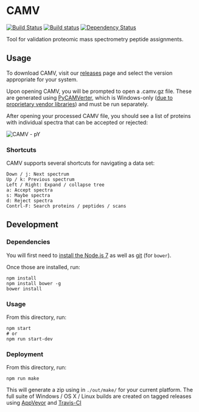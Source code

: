 # CAMV

[![Build Status](https://img.shields.io/travis/white-lab/CAMV.svg)](https://travis-ci.org/white-lab/CAMV)
[![Build status](https://ci.appveyor.com/api/projects/status/iva4po0glnswboc1?svg=true)](https://ci.appveyor.com/project/naderm/camv)
[![Dependency Status](https://gemnasium.com/badges/github.com/white-lab/CAMV.svg)](https://gemnasium.com/github.com/white-lab/CAMV)

Tool for validation proteomic mass spectrometry peptide assignments.

## Usage

To download CAMV, visit our [releases](https://github.com/white-lab/CAMV/releases) page and select the version appropriate for your system.

Upon opening CAMV, you will be prompted to open a .camv.gz file. These are generated using [PyCAMVerter](https://github.com/white-lab/pycamverter), which is Windows-only ([due to proprietary vendor libraries](http://proteowizard.sourceforge.net/formats/index.html)) and must be run separately.

After opening your processed CAMV file, you should see a list of proteins with individual spectra that can be accepted or rejected:

![CAMV - pY](https://i.imgur.com/45Dv8eo.png)

### Shortcuts

CAMV supports several shortcuts for navigating a data set:

```
Down / j: Next spectrum
Up / k: Previous spectrum
Left / Right: Expand / collapse tree
a: Accept spectra
s: Maybe spectra
d: Reject spectra
Contrl-F: Search proteins / peptides / scans
```

## Development

### Dependencies

You will first need to [install the Node.js 7](https://nodejs.org/en/) as
well as [git](https://git-scm.com/) (for `bower`).


Once those are installed, run:

```
npm install
npm install bower -g
bower install
```

### Usage

From this directory, run:

```
npm start
# or
npm run start-dev
```

### Deployment

From this directory, run:

```
npm run make
```

This will generate a zip using in `./out/make/` for your current platform. The full suite of Windows / OS X / Linux builds are created on tagged releases using [AppVeyor](https://github.com/white-lab/CAMV/blob/master/appveyor.yml) and [Travis-CI](https://github.com/white-lab/CAMV/blob/master/.travis.yml)
